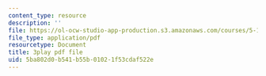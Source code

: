 ```yaml
---
content_type: resource
description: ''
file: https://ol-ocw-studio-app-production.s3.amazonaws.com/courses/5-112-principles-of-chemical-science-fall-2005/5ba802d0b541b55b01021f53cdaf522e_OpmQh1ChWdE.pdf
file_type: application/pdf
resourcetype: Document
title: 3play pdf file
uid: 5ba802d0-b541-b55b-0102-1f53cdaf522e
---
```

